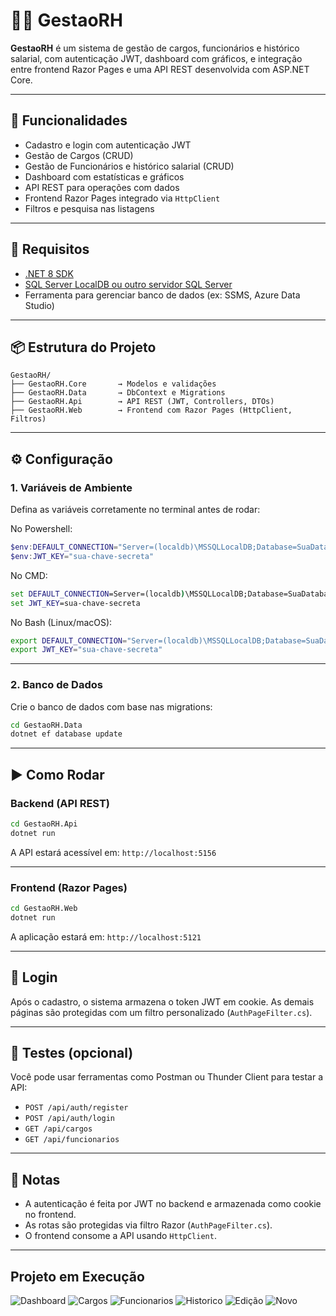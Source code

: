 
# 🧑‍💼 GestaoRH

**GestaoRH** é um sistema de gestão de cargos, funcionários e histórico salarial, com autenticação JWT, dashboard com gráficos, e integração entre frontend Razor Pages e uma API REST desenvolvida com ASP.NET Core.

---

## 🚀 Funcionalidades

- Cadastro e login com autenticação JWT
- Gestão de Cargos (CRUD)
- Gestão de Funcionários e histórico salarial (CRUD)
- Dashboard com estatísticas e gráficos
- API REST para operações com dados
- Frontend Razor Pages integrado via `HttpClient`
- Filtros e pesquisa nas listagens

---

## 🧰 Requisitos

- [.NET 8 SDK](https://dotnet.microsoft.com/en-us/download/dotnet/8.0)
- [SQL Server LocalDB ou outro servidor SQL Server](https://learn.microsoft.com/pt-br/sql/database-engine/configure-windows/sql-server-express-localdb)
- Ferramenta para gerenciar banco de dados (ex: SSMS, Azure Data Studio)

---

## 📦 Estrutura do Projeto

```text
GestaoRH/
├── GestaoRH.Core       → Modelos e validações
├── GestaoRH.Data       → DbContext e Migrations
├── GestaoRH.Api        → API REST (JWT, Controllers, DTOs)
├── GestaoRH.Web        → Frontend com Razor Pages (HttpClient, Filtros)
```

---

## ⚙️ Configuração

### 1. Variáveis de Ambiente

Defina as variáveis corretamente no terminal antes de rodar:

No Powershell:
``` powershell
$env:DEFAULT_CONNECTION="Server=(localdb)\MSSQLLocalDB;Database=SuaDatabase;Trusted_Connection=True;MultipleActiveResultSets=true"
$env:JWT_KEY="sua-chave-secreta"
```

No CMD:
``` cmd
set DEFAULT_CONNECTION=Server=(localdb)\MSSQLLocalDB;Database=SuaDatabase;Trusted_Connection=True;MultipleActiveResultSets=true;
set JWT_KEY=sua-chave-secreta
```

No Bash (Linux/macOS):
``` bash
export DEFAULT_CONNECTION="Server=(localdb)\MSSQLLocalDB;Database=SuaDatabase;Trusted_Connection=True;MultipleActiveResultSets=true;"
export JWT_KEY="sua-chave-secreta"
```

---

### 2. Banco de Dados

Crie o banco de dados com base nas migrations:

```bash
cd GestaoRH.Data
dotnet ef database update
```

---

## ▶️ Como Rodar

### Backend (API REST)

```bash
cd GestaoRH.Api
dotnet run
```

A API estará acessível em: `http://localhost:5156`

---

### Frontend (Razor Pages)

```bash
cd GestaoRH.Web
dotnet run
```

A aplicação estará em: `http://localhost:5121`

---

## 🔑 Login

Após o cadastro, o sistema armazena o token JWT em cookie. As demais páginas são protegidas com um filtro personalizado (`AuthPageFilter.cs`).

---

## 🧪 Testes (opcional)

Você pode usar ferramentas como Postman ou Thunder Client para testar a API:

- `POST /api/auth/register`
- `POST /api/auth/login`
- `GET /api/cargos`
- `GET /api/funcionarios`

---

## 📌 Notas

- A autenticação é feita por JWT no backend e armazenada como cookie no frontend.
- As rotas são protegidas via filtro Razor (`AuthPageFilter.cs`).
- O frontend consome a API usando `HttpClient`.

---

## Projeto em Execução

![Dashboard](dashboard.png)
![Cargos](cargos.png)
![Funcionarios](funcionarios.png)
![Historico](historico.png)
![Edição](edit.png)
![Novo](novo.png)